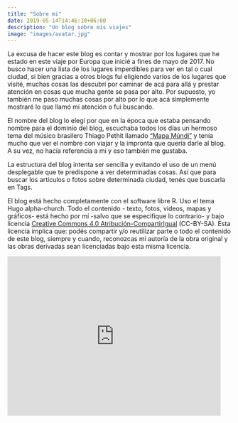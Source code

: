 ```yaml
---
title: "Sobre mi"
date: 2019-05-14T14:46:10+06:00
description: "Un blog sobre mis viajes"
image: "images/avatar.jpg"
---
```


La excusa de hacer este blog es contar y mostrar por los lugares que he estado en este viaje por Europa que inicié a fines de mayo de 2017. No busco hacer una lista de los lugares imperdibles para ver en tal o cual ciudad, si bien gracias a otros blogs fui eligiendo varios de los lugares que visité, muchas cosas las descubrí por caminar de acá para allá y prestar atención en cosas que mucha gente se pasa por alto. Por supuesto, yo también me paso muchas cosas por alto por lo que acá simplemente mostraré lo que llamó mi atención o fui buscando.

El nombre del blog lo elegí por que en la época que estaba pensando nombre para el dominio del blog, escuchaba todos los días un hermoso tema del músico brasilero Thiago Pethit llamado [“Mapa Múndi”](https://www.youtube.com/watch?v=pXBIWw185oY) y tenía mucho que ver el nombre con viajar y la impronta que quería darle al blog. A su vez, no hacía referencia a mi y eso también me gustaba.

La estructura del blog intenta ser sencilla y evitando el uso de un menú desplegable que te predispone a ver determinadas cosas. Así que para buscar los artículos o fotos sobre determinada ciudad, tenés que buscarla en Tags.

El blog está hecho completamente con el software libre R. Uso el tema Hugo alpha-church. Todo el contenido - texto, fotos, videos, mapas y gráficos- está hecho por mí -salvo que se especifique lo contrario- y bajo licencia [Creative Commons 4.0 Atribución-CompartirIgual](https://creativecommons.org/licenses/by-sa/4.0/deed.es) (CC-BY-SA). Esta licencia implica que: podés compartir y/o reutilizar parte o todo el contenido de este blog, siempre y cuando, reconozcas mi autoría de la obra original y las obras derivadas sean licenciadas bajo esta misma licencia.

 

<iframe src="https://giphy.com/embed/vFKqnCdLPNOKc" width="480" height="359" frameBorder="0" class="giphy-embed" allowFullScreen></iframe><p><a href="https://giphy.com/gifs/cat-lol-vFKqnCdLPNOKc"></a></p>

